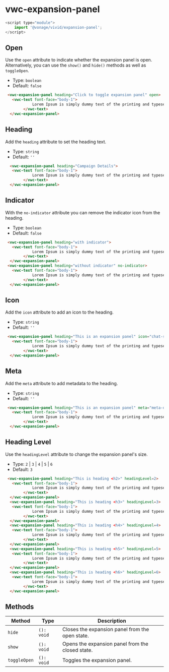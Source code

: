 # vwc-expansion-panel

```js
<script type="module">
    import '@vonage/vivid/expansion-panel';
</script>
```

## Open
Use the `open` attribute to indicate whether the expansion panel is open.
Alternatively, you can use the `show()` and `hide()` methods as well as `toggleOpen`.
- Type: `boolean`
- Default: `false`

```html preview
 <vwc-expansion-panel heading="Click to toggle expansion panel" open>
   <vwc-text font-face="body-1">
            Lorem Ipsum is simply dummy text of the printing and typesetting industry.
        </vwc-text>
  </vwc-expansion-panel>
```

## Heading
Add the `heading` attribute to set the heading text.

- Type: `string`
- Default: `''`
  
```html preview
  <vwc-expansion-panel heading="Campaign Details">
   <vwc-text font-face="body-1">
            Lorem Ipsum is simply dummy text of the printing and typesetting industry.
        </vwc-text>
  </vwc-expansion-panel>
```
## Indicator
With the `no-indicator` attribute you can remove the indicator icon from the heading.

- Type: `boolean`
- Default: `false`

```html preview
 <vwc-expansion-panel heading="with indicator">
   <vwc-text font-face="body-1">
            Lorem Ipsum is simply dummy text of the printing and typesetting industry.
        </vwc-text>
  </vwc-expansion-panel>
 <vwc-expansion-panel heading="without indicator" no-indicator>
   <vwc-text font-face="body-1">
            Lorem Ipsum is simply dummy text of the printing and typesetting industry.
        </vwc-text>
  </vwc-expansion-panel>
```

## Icon
Add the `icon` attribute to add an icon to the heading. 

- Type: `string`
- Default: `''`

```html preview
 <vwc-expansion-panel heading="This is an expansion panel" icon="chat-solid">
   <vwc-text font-face="body-1">
            Lorem Ipsum is simply dummy text of the printing and typesetting industry.
        </vwc-text>
  </vwc-expansion-panel>
```

## Meta
Add the `meta` attribute to add metadata to the heading. 

- Type: `string`
- Default: `''`

```html preview
 <vwc-expansion-panel heading="This is an expansion panel" meta="meta-data">
   <vwc-text font-face="body-1">
            Lorem Ipsum is simply dummy text of the printing and typesetting industry.
        </vwc-text>
  </vwc-expansion-panel>
```

## Heading Level
Use the `headingLevel` attribute to change the expansion panel's size.

- Type: `2` | `3` | `4` | `5` | `6`
- Default: `3`

```html preview
 <vwc-expansion-panel heading="This is heading <h2>" headingLevel=2>
   <vwc-text font-face="body-1">
            Lorem Ipsum is simply dummy text of the printing and typesetting industry.
        </vwc-text>
  </vwc-expansion-panel>
  <vwc-expansion-panel heading="This is heading <h3>" headingLevel=3>
   <vwc-text font-face="body-1">
            Lorem Ipsum is simply dummy text of the printing and typesetting industry.
        </vwc-text>
  </vwc-expansion-panel>
  <vwc-expansion-panel heading="This is heading <h4>" headingLevel=4>
   <vwc-text font-face="body-1">
            Lorem Ipsum is simply dummy text of the printing and typesetting industry.
        </vwc-text>
  </vwc-expansion-panel>
  <vwc-expansion-panel heading="This is heading <h5>" headingLevel=5>
   <vwc-text font-face="body-1">
            Lorem Ipsum is simply dummy text of the printing and typesetting industry.
        </vwc-text>
  </vwc-expansion-panel>
  <vwc-expansion-panel heading="This is heading <h6>" headingLevel=6>
   <vwc-text font-face="body-1">
            Lorem Ipsum is simply dummy text of the printing and typesetting industry.
        </vwc-text>
  </vwc-expansion-panel>
  ```

  ## Methods

| Method       | Type       | Description                                      |
| ------------ | ---------- | ------------------------------------------------ |
| `hide`       | `(): void` | Closes the expansion panel from the open state.  |
| `show`       | `(): void` | Opens the expansion panel from the closed state. |
| `toggleOpen` | `(): void` | Toggles the expansion panel.                     |
